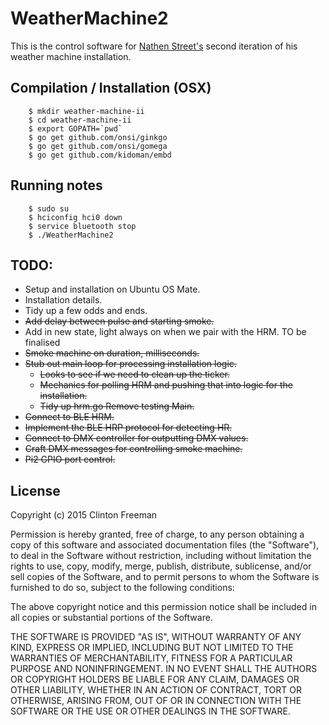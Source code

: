 # WeatherMachine2

This is the control software for [Nathen Street's](http://www.nathenstreet.com/) second iteration of his weather machine installation.


## Compilation / Installation (OSX)

```
	$ mkdir weather-machine-ii
	$ cd weather-machine-ii
	$ export GOPATH=`pwd`
	$ go get github.com/onsi/ginkgo
	$ go get github.com/onsi/gomega
	$ go get github.com/kidoman/embd

```

## Running notes
```
	$ sudo su
	$ hciconfig hci0 down
	$ service bluetooth stop
	$ ./WeatherMachine2
```


## TODO:
* Setup and installation on Ubuntu OS Mate.
* Installation details.
* Tidy up a few odds and ends.
* ~~Add delay between pulse and starting smoke.~~
* Add in new state, light always on when we pair with the HRM. TO be finalised
* ~~Smoke machine on duration, milliseconds.~~
* ~~Stub out main loop for processing installation logic.~~
	* ~~Looks to see if we need to clean up the ticker.~~
	* ~~Mechanics for polling HRM and pushing that into logic for the installation.~~
	* ~~Tidy up hrm.go Remove testing Main.~~
* ~~Connect to BLE HRM.~~
* ~~Implement the BLE HRP protocol for detecting HR.~~
* ~~Connect to DMX controller for outputting DMX values.~~
* ~~Craft DMX messages for controlling smoke machine.~~
* ~~Pi2 GPIO port control.~~



## License

Copyright (c) 2015 Clinton Freeman

Permission is hereby granted, free of charge, to any person obtaining a copy
of this software and associated documentation files (the "Software"), to deal
in the Software without restriction, including without limitation the rights
to use, copy, modify, merge, publish, distribute, sublicense, and/or sell
copies of the Software, and to permit persons to whom the Software is
furnished to do so, subject to the following conditions:

The above copyright notice and this permission notice shall be included in all
copies or substantial portions of the Software.

THE SOFTWARE IS PROVIDED "AS IS", WITHOUT WARRANTY OF ANY KIND, EXPRESS OR
IMPLIED, INCLUDING BUT NOT LIMITED TO THE WARRANTIES OF MERCHANTABILITY,
FITNESS FOR A PARTICULAR PURPOSE AND NONINFRINGEMENT. IN NO EVENT SHALL THE
AUTHORS OR COPYRIGHT HOLDERS BE LIABLE FOR ANY CLAIM, DAMAGES OR OTHER
LIABILITY, WHETHER IN AN ACTION OF CONTRACT, TORT OR OTHERWISE, ARISING FROM,
OUT OF OR IN CONNECTION WITH THE SOFTWARE OR THE USE OR OTHER DEALINGS IN THE
SOFTWARE.